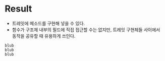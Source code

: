 # Result

- 트레잇에 메소드를 구현해 넣을 수 있다. 
- 함수가 구조체 내부의 필드에 직접 접근할 수는 없지만, 트레잇 구현체들 사이에서 동작을 공유할 때 유용하게 쓰인다. 

```
blub
blub
blub

```
